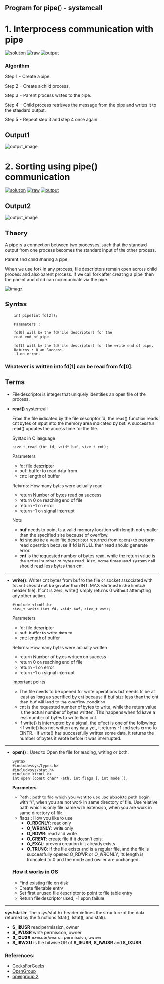 ## Program for pipe() - systemcall

# 1. Interprocess communication with pipe

[![solution](https://img.shields.io/badge/View-Solution-blue.svg?logo=appveyor&longCache=true&style=for-the-badge)](https://github.com/KTU-CSE/Network-Programming-lab/blob/master/SystemCalls/pipe/4.pipe_message.c)
[![raw](https://img.shields.io/badge/-raw-green.svg?logo=appveyor&longCache=true&style=for-the-badge )](https://github.com/KTU-CSE/Network-Programming-lab/raw/master/SystemCalls/pipe/4.pipe_message.c)
[![output](https://img.shields.io/badge/-output-ff69b4.svg?logo=appveyor&longCache=true&style=for-the-badge)](https://github.com/KTU-CSE/Network-Programming-lab/blob/master/SystemCalls/pipe/README.md#output1)

### Algorithm

Step 1 − Create a pipe.

Step 2 − Create a child process.

Step 3 − Parent process writes to the pipe.

Step 4 − Child process retrieves the message from the pipe and writes it to the standard output.

Step 5 − Repeat step 3 and step 4 once again.

## Output1

![output_image](/.github/out_img/p_04_out.png)

# 2. Sorting using pipe() communication

[![solution](https://img.shields.io/badge/View-Solution-blue.svg?logo=appveyor&longCache=true&style=for-the-badge)](https://github.com/KTU-CSE/Network-Programming-lab/blob/master/SystemCalls/pipe/5.pipe_sort.c)
[![raw](https://img.shields.io/badge/-raw-green.svg?logo=appveyor&longCache=true&style=for-the-badge )](https://github.com/KTU-CSE/Network-Programming-lab/raw/master/SystemCalls/pipe/5.pipe_sort.c)
[![output](https://img.shields.io/badge/-output-ff69b4.svg?logo=appveyor&longCache=true&style=for-the-badge)](https://github.com/KTU-CSE/Network-Programming-lab/blob/master/SystemCalls/pipe/README.md#output2)

## Output2

![output_image](/.github/out_img/p_05_out.png)


## Theory

A pipe is a connection between two processes, such that the standard output from one process becomes the standard input of the other process.


Parent and child sharing a pipe

When we use fork in any process, file descriptors remain open across child process and also parent process. If we call fork after creating a pipe, then the parent and child can communicate via the pipe.


![image](/.github/out_img/sharing-pipe.jpg)


## Syntax

```
    int pipe(int fd[2]);

    Parameters :

    fd[0] will be the fd(file descriptor) for the 
    read end of pipe.

    fd[1] will be the fd(file descriptor) for the write end of pipe.
    Returns : 0 on Success.
    -1 on error.
````
### Whatever is written into fd[1] can be read from fd[0].


## Terms

- File descriptor is integer that uniquely identifies an open file of the process.

- **read()** systemcall
   
    From the file indicated by the file descriptor fd, the read() function reads cnt bytes of input into the memory area indicated by buf. A successful read() updates the access time for the file. 
    
    Syntax in C language 
    
    ```size_t read (int fd, void* buf, size_t cnt); ``` 

    Parameters
    - fd: file descripter
    - buf: buffer to read data from
    - cnt: length of buffer

    Returns: How many bytes were actually read
    - return Number of bytes read on success
    - return 0 on reaching end of file
    - return -1 on error
    - return -1 on signal interrupt

    Note
    - **buf** needs to point to a valid memory location with length not smaller than the specified size because of overflow.
    - **fd** should be a valid file descriptor returned from open() to perform read operation because if fd is NULL then read should generate error.
    - **cnt** is the requested number of bytes read, while the return value is the actual number of bytes read. Also, some times read system call should read less bytes than cnt. 
<hr />

- **write()**: Writes cnt bytes from buf to the file or socket associated with fd. cnt should not be greater than INT_MAX (defined in the limits.h header file). If cnt is zero, write() simply returns 0 without attempting any other action.

    ```
    #include <fcntl.h>
    size_t write (int fd, void* buf, size_t cnt); 
    ```

    Parameters
    - fd: file descripter
    - buf: buffer to write data to
    - cnt: length of buffer

    Returns: How many bytes were actually written
    - return Number of bytes written on success
    - return 0 on reaching end of file
    - return -1 on error
    - return -1 on signal interrupt

    Important points
    - The file needs to be opened for write operations
    buf needs to be at least as long as specified by cnt because if buf size less than the cnt then buf will lead to the overflow condition.
    - cnt is the requested number of bytes to write, while the return value is the actual number of bytes written. This happens when fd have a less number of bytes to write than cnt.
    - If write() is interrupted by a signal, the effect is one of the following:
    -If write() has not written any data yet, it returns -1 and sets errno to EINTR.
    -If write() has successfully written some data, it returns the number of bytes it wrote before it was interrupted.

<hr />

- **open()** : Used to Open the file for reading, writing or both. 
    ```
    Syntax 
    #include<sys/types.h>
    #includ<sys/stat.h>
    #include <fcntl.h>  
    int open (const char* Path, int flags [, int mode ]); 
    ```
    **Parameters**


    - Path : path to file which you want to use
        use absolute path begin with “/”, when you are not work in same directory of file.
        Use relative path which is only file name with extension, when you are work in same directory of file.
    - flags : How you like to use
        - **O_RDONLY**: read only
        - **O_WRONLY**: write only
        - **O_RDWR**: read and write
        - **O_CREAT**: create file if it doesn’t exist
        - **O_EXCL**: prevent creation if it already exists
        - **O_TRUNC**: If the file exists and is a regular file, and the file is successfully opened O_RDWR or O_WRONLY, its length is truncated to 0 and the mode and owner are unchanged.

    ### How it works in OS
    - Find existing file on disk
    - Create file table entry
    - Set first unused file descriptor to point to file table entry
    - Return file descriptor used, -1 upon failure

<hr />

**sys/stat.h**: The <sys/stat.h> header defines the structure of the data returned by the functions fstat(), lstat(), and stat().

- **S_IRUSR**
    read permission, owner 
- **S_IWUSR**
    write permission, owner 
- **S_IXUSR**
    execute/search permission, owner 
- **S_IRWXU** is the bitwise OR of **S_IRUSR**, **S_IWUSR** and **S_IXUSR**. 



### References:

- [GeeksForGeeks](https://www.geeksforgeeks.org/input-output-system-calls-c-create-open-close-read-write/)
- [OpenGroup](http://pubs.opengroup.org/onlinepubs/7908799/xsh/open.html)
- [opengroup 2](http://pubs.opengroup.org/onlinepubs/7908799/xsh/sysstat.h.html)